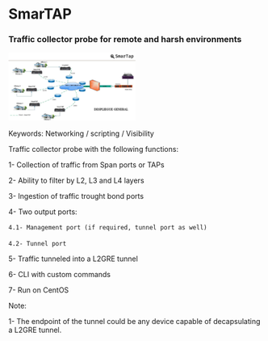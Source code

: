 # SmarTAP
### Traffic collector probe for remote and harsh environments 

<img src="https://github.com/Alek3498/SmarTAP/blob/main/Despliegue-General.png" width="50%" height="50%">

Keywords: Networking / scripting / Visibility

Traffic collector probe with the following functions:

1- Collection of traffic from Span ports or TAPs

2- Ability to filter by L2, L3 and L4 layers

3- Ingestion of traffic trought bond ports

4- Two output ports:

    4.1- Management port (if required, tunnel port as well)
    
    4.2- Tunnel port
    
5- Traffic tunneled into a L2GRE tunnel

6- CLI with custom commands

7- Run on CentOS

Note:

1- The endpoint of the tunnel could be any device capable of decapsulating a L2GRE tunnel.
